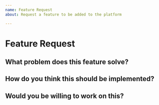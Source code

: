 ```yaml
---
name: Feature Request
about: Request a feature to be added to the platform

---
```


<!--
1. Do not delete this template or the discussion will be closed
2. Ensure you're using the latest version of Directus
3. Post to the correct repo:
    Global:  https://github.com/directus/directus (YOU ARE HERE)
    App:     https://github.com/directus/app
    API:     https://github.com/directus/api
    Docs:    https://github.com/directus/docs
-->

# Feature Request

## What problem does this feature solve?

## How do you think this should be implemented?

## Would you be willing to work on this?
